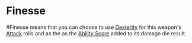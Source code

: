 ---
---

# Finesse

\#Finesse means that you can choose to use [Dexterity](../../../../../Player%20Characters/Chosen%20Statistics/Dexterity.md) for this weapon's [Attack](../../../../../Game%20Procedures/Attack.md) rolls and as the as the [Ability Score](../../../../../Player%20Characters/Chosen%20Statistics/Ability%20Scores.md) added to its damage die result.
